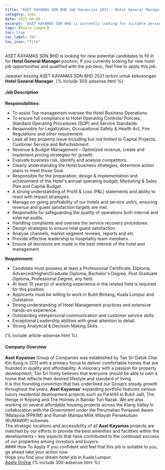 ```yaml
---
title: "ASET KAYAMAS SDN BHD Job Vacancies 2021 - Hotel General Manager" 
category: Jobs 
date: 2021-04-08 
excerpt: "ASET KAYAMAS SDN BHD is currently looking for suitable person to fill in the Hotel General Manager which positioned at Kuala Lumpur" 
tags: [Kuala Lumpur] 
toc: true 
toc_label: TOC 
toc_icon: "fire" 
--- 
```


<p>ASET KAYAMAS SDN BHD is looking for new potential candidates to fill in for <b>Hotel General Manager</b> position. If you currently looking for new hotel job opportunities and qualified with the job desc, feel free to apply this job.
</p>Jawatan kosong ASET KAYAMAS SDN BHD 2021 terkini untuk kekosongan <b>Hotel General Manager</b>. 
{% include 300-adsense.html %} 
<div><div><h4>Job Description</h4></div><div><div><span><div><div><div><strong>Responsibilities:</strong></div><ul><li>To assist Top management oversee the Hotel Business Operations.</li><li>To ensure full compliance to Hotel Operating Controls/ Policies, Standard Operating Procedures (SOP) and Service Standards.</li><li>Responsible for Legalization, Occupational Safety &amp; Health Act, Fire Regulations and other requirement.</li><li>Lead all key property issue including but not limited to Capital Projects, Customer Service and Refurbishment.</li><li>Revenue &amp; Budget Management &#8211; Optimized revenue, create and implement pricing strategies for growth.</li><li>Evaluate business risk, Identify and analyse competitors.</li><li>Clearly understanding the Hotel business strategies, determine action plans to meet those Goal.</li><li>Responsible for the preparation, design &amp; implementation and achievement of the Hotel's annual operating budget, Marketing &amp; Sales Plan and Capital Budget.</li><li>A strong understanding of Profit &amp; Loss (P&amp;L) statements and ability to react with impact strategies.</li><li>Manage on-going profitability of our hotels and service unit/s, ensuring revenue and guest satisfaction targets are met.</li><li>Responsible for safeguarding the quality of operations both internal and external audits.</li><li>Handling complaints and oversee the service recovery procedures.</li><li>Design strategies to ensure total guest satisfaction.</li><li>Analyse channels, market segment reviews, reports and etc</li><li>Provide effective leadership to hospitality team members.</li><li>Ensure all decisions are made in the best interest of the hotel and management</li></ul></div><div><strong>Requirement:</strong></div><ul><li>Candidate must possess at least a Professional Certificate, Diploma, Advanced/Higher/Graduate Diploma, Bachelor's Degree, Post Graduate Diploma, Professional Degree, any field.</li><li>At least 10 year(s) of working experience in the related field is required for this position.</li><li>Applicants must be willing to work in Bukit Bintang, Kuala Lumpur and Outstation</li><li>Strong understanding of Hotel Management practices and extensive hands-on experience.</li><li>Outstanding interpersonal communication and customer service skills.</li><li>Exceptional Leadership abilities with great attention to detail.</li><li>Strong Analytical &amp; Decision Making Skills.</li></ul></div></span></div></div></div> 
{% include article-adsense.html %} 
<div><div><h4>Company Overview</h4></div><div><div><span><div><div>
<div>
<div>
<strong>Aset Kayamas</strong>&#160;Group of Companies was established by Tan Sri Datuk Chai Kin Kong in 2011 with a primary focus to deliver comfortable homes that are founded in quality and affordability. A visionary with a passion for property development, Tan Sri firmly believes that everyone should be able to own a home that reflects their desired lifestyle and standard of living.</div>
<div>
			It is this founding conviction that has underlined our Group&#8217;s steady growth throughout the years.&#160;<strong>Aset Kayamas</strong>&#8216; expanding portfolio features various luxury residential development projects such as ParkHill in Bukit Jalil, The Henge in Kepong and The Holmes in Bandar Tun Razak. We are also working on several affordable housing projects across the Klang Valley in collaboration with the Government under the Perumahan Penjawat Awam 1Malaysia (PPA1M) and Rumah Mampu Milik Wilayah Persekutuan (RUMAWIP) schemes.</div>
<div>
			The strategic locations and accessibility of all&#160;<strong>Aset Kayamas</strong>&#160;projects are matched by our efforts to provide the best amenities and facilities within the developments &#8211; key aspects that have contributed to the continued success of our properties among investors and buyers.</div>
</div>
</div></div></span></div></div></div> 
#### How To Apply 
If you confident and feel that this job is suitable to you, go ahead take your action now. <br/> 
Hope you find your dream hotel job in Kuala Lumpur. <br/> 
<a href="https://www.jobstreet.com.my/en/job/hotel-general-manager-4528478?jobId=jobstreet-my-job-4528478" class="btn btn--info" target="_blank" rel="nofollow noopenner">Apply Online</a> 
{% include 300-adsense.html %} 